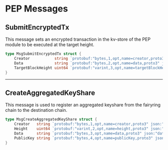 # PEP Messages

## SubmitEncryptedTx

This message sets an encrypted transaction in the kv-store of the PEP module to be executed at the target height.

```go
type MsgSubmitEncryptedTx struct {
    Creator           string `protobuf:"bytes,1,opt,name=creator,proto3" json:"creator,omitempty"`
    Data              string `protobuf:"bytes,2,opt,name=data,proto3" json:"data,omitempty"`
    TargetBlockHeight uint64 `protobuf:"varint,3,opt,name=targetBlockHeight,proto3" json:"targetBlockHeight,omitempty"`
}
```

---

## CreateAggregatedKeyShare

This message is used to register an aggregated keyshare from the fairyring chain to the destination chain.

```go
type MsgCreateAggregatedKeyShare struct {
    Creator   string `protobuf:"bytes,1,opt,name=creator,proto3" json:"creator,omitempty"`
    Height    uint64 `protobuf:"varint,2,opt,name=height,proto3" json:"height,omitempty"`
    Data      string `protobuf:"bytes,3,opt,name=data,proto3" json:"data,omitempty"`
    PublicKey string `protobuf:"bytes,4,opt,name=publicKey,proto3" json:"publicKey,omitempty"`
}
```

